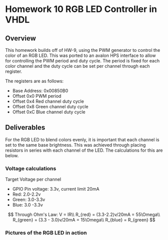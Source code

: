 # Homework 10 RGB LED Controller in VHDL 

## Overview
This homework builds off of HW-9, using the PWM generator to control the color of an RGB LED. This was ported to an avalon HPS interface to allow for controlling the PWM period and duty cycle. The period is fixed for each color channel and the duty cycle can be set per channel through each register. 

The registers are as follows:

- Base Address: 0x00850B0
- Offset 0x0 PWM period
- Offset 0x4 Red channel duty cycle
- Offset 0x8 Green channel duty cycle
- Offset 0xC Blue channel duty cycle

## Deliverables

For the RGB LED to blend colors evenly, it is important that each channel is set to the same base brightness. This was achieved through placing resistors in series with each channel of the LED. The calculations for this are below. 

### Voltage calculations
Target Voltage per channel
- GPIO Pin voltage: 3.3v, current limit 20mA
- Red: 2.0-2.2v
- Green: 3.0-3.3v
- Blue: 3.0 -3.3v

$$ Through Ohm's Law: V = IR\\
R_{red} = (3.3-2.2)v/20mA = 55\Omega\\
R_{green} = (3.3 - 3.0)v/20mA = 15\Omega\\
R_{blue} = R_{green}
$$

### Pictures of the RGB LED in action



